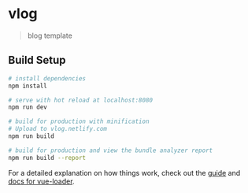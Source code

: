 # vlog

> blog template

## Build Setup

``` bash
# install dependencies
npm install

# serve with hot reload at localhost:8080
npm run dev

# build for production with minification
# Upload to vlog.netlify.com
npm run build

# build for production and view the bundle analyzer report
npm run build --report
```

For a detailed explanation on how things work, check out the [guide](http://vuejs-templates.github.io/webpack/) and [docs for vue-loader](http://vuejs.github.io/vue-loader).
